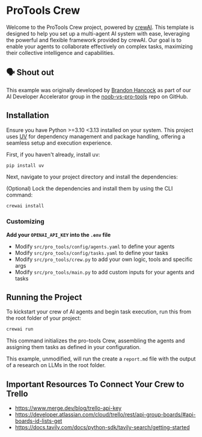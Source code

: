 # ProTools Crew

Welcome to the ProTools Crew project, powered by [crewAI](https://crewai.com). This template is designed to help you set up a multi-agent AI system with ease, leveraging the powerful and flexible framework provided by crewAI. Our goal is to enable your agents to collaborate effectively on complex tasks, maximizing their collective intelligence and capabilities.

## 🗣️ Shout out

This example was originally developed by [Brandon Hancock](https://github.com/bhancockio) as part of our AI Developer Accelerator group in the [noob-vs-pro-tools](https://github.com/bhancockio/noob-vs-pro-tools) repo on GitHub.

## Installation

Ensure you have Python >=3.10 <3.13 installed on your system. This project uses [UV](https://docs.astral.sh/uv/) for dependency management and package handling, offering a seamless setup and execution experience.

First, if you haven't already, install uv:

```bash
pip install uv
```

Next, navigate to your project directory and install the dependencies:

(Optional) Lock the dependencies and install them by using the CLI command:

```bash
crewai install
```

### Customizing

**Add your `OPENAI_API_KEY` into the `.env` file**

- Modify `src/pro_tools/config/agents.yaml` to define your agents
- Modify `src/pro_tools/config/tasks.yaml` to define your tasks
- Modify `src/pro_tools/crew.py` to add your own logic, tools and specific args
- Modify `src/pro_tools/main.py` to add custom inputs for your agents and tasks

## Running the Project

To kickstart your crew of AI agents and begin task execution, run this from the root folder of your project:

```bash
crewai run
```

This command initializes the pro-tools Crew, assembling the agents and assigning them tasks as defined in your configuration.

This example, unmodified, will run the create a `report.md` file with the output of a research on LLMs in the root folder.

## Important Resources To Connect Your Crew to Trello

- <https://www.merge.dev/blog/trello-api-key>
- <https://developer.atlassian.com/cloud/trello/rest/api-group-boards/#api-boards-id-lists-get>
- <https://docs.tavily.com/docs/python-sdk/tavily-search/getting-started>

